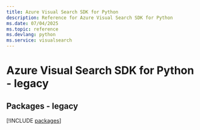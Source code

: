 ```yaml
---
title: Azure Visual Search SDK for Python
description: Reference for Azure Visual Search SDK for Python
ms.date: 07/04/2025
ms.topic: reference
ms.devlang: python
ms.service: visualsearch
---
```

# Azure Visual Search SDK for Python - legacy
## Packages - legacy
[!INCLUDE [packages](visual-search-index.md)]